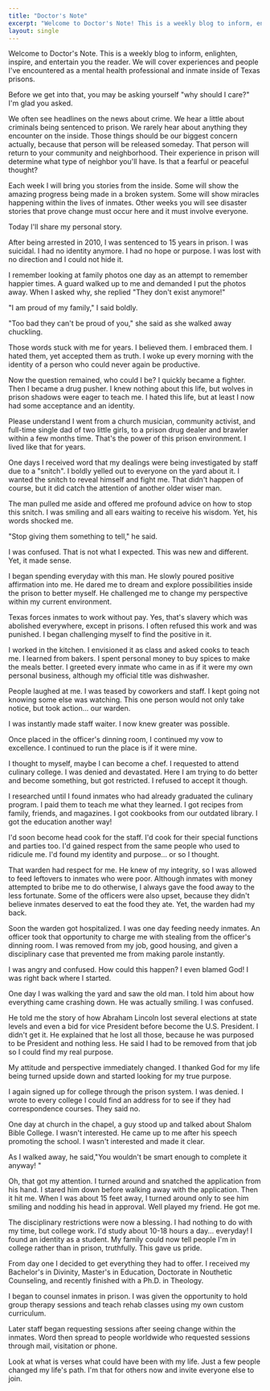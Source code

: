 ```yaml
---
title: "Doctor's Note"
excerpt: "Welcome to Doctor's Note! This is a weekly blog to inform, enlighten, inspire, and entertain you the reader. We will cover experiences and people I've encountered as a mental health professional and inmate inside of Texas prisons."
layout: single
---
```


Welcome to Doctor's Note. This is a weekly blog to inform, enlighten, inspire, and entertain you the reader. We will cover experiences and people I've encountered as a mental health professional and inmate inside of Texas prisons.

Before we get into that, you may be asking yourself "why should I care?" I'm glad you asked.

We often see headlines on the news about crime. We hear a little about criminals being sentenced to prison. We rarely hear about anything they encounter on the inside. Those things should be our biggest concern actually, because that person will be released someday. That person will return to your community and neighborhood. Their experience in prison will determine what type of neighbor you'll have. Is that a fearful or peaceful thought?

Each week I will bring you stories from the inside. Some will show the amazing progress being made in a broken system. Some will show miracles happening within the lives of inmates. Other weeks you will see disaster stories that prove change must occur here and it must involve everyone.

Today I'll share my personal story.

After being arrested in 2010, I was sentenced to 15 years in prison. I was suicidal. I had no identity anymore. I had no hope or purpose. I was lost with no direction and I could not hide it.

I remember looking at family photos one day as an attempt to remember happier times. A guard walked up to me and demanded I put the photos away. When I asked why, she replied "They don't exist anymore!"

"I am proud of my family," I said boldly.

"Too bad they can't be proud of you," she said as she walked away chuckling.

Those words stuck with me for years. I believed them. I embraced them. I hated them, yet accepted them as truth. I woke up every morning with the identity of a person who could never again be productive.

Now the question remained, who could I be? I quickly became a fighter. Then I became a drug pusher. I knew nothing about this life, but wolves in prison shadows were eager to teach me. I hated this life, but at least I now had some acceptance and an identity.

Please understand I went from a church musician, community activist, and full-time single dad of two little girls, to a prison drug dealer and brawler within a few months time. That's the power of this prison environment. I lived like that for years.

One days I received word that my dealings were being investigated by staff due to a "snitch". I boldly yelled out to everyone on the yard about it. I wanted the snitch to reveal himself and fight me. That didn't happen of course, but it did catch the attention of another older wiser man.

The man pulled me aside and offered me profound advice on how to stop this snitch. I was smiling and all ears waiting to receive his wisdom. Yet, his words shocked me.

"Stop giving them something to tell," he said.

I was confused. That is not what I expected. This was new and different. Yet, it made sense.

I began spending everyday with this man. He slowly poured positive affirmation into me. He dared me to dream and explore possibilities inside the prison to better myself. He challenged me to change my perspective within my current environment.

Texas forces inmates to work without pay. Yes, that's slavery which was abolished everywhere, except in prisons. I often refused this work and was punished. I began challenging myself to find the positive in it. 

I worked in the kitchen. I envisioned it as class and asked cooks to teach me. I learned from bakers. I spent personal money to buy spices to make the meals better. I greeted every inmate who came in as if it were my own personal business, although my official title was dishwasher.

People laughed at me. I was teased by coworkers and staff. I kept going not knowing some else was watching. This one person would not only take notice, but took action... our warden.

I was instantly made staff waiter. I now knew greater was possible.

Once placed in the officer's dinning room, I continued my vow to excellence. I continued to run the place is if it were mine.

I thought to myself, maybe I can become a chef. I requested to attend culinary college. I was denied and devastated. Here I am trying to do better and become something, but got restricted. I refused to accept it though.

I researched until I found inmates who had already graduated the culinary program. I paid them to teach me what they learned. I got recipes from family, friends, and magazines. I got cookbooks from our outdated library. I got the education another way!

I'd soon become head cook for the staff. I'd cook for their special functions and parties too. I'd gained respect from the same people who used to ridicule me. I'd found my identity and purpose... or so I thought.

That warden had respect for me. He knew of my integrity, so I was allowed to feed leftovers to inmates who were poor. Although inmates with money attempted to bribe me to do otherwise, I always gave the food away to the less fortunate. Some of the officers were also upset, because they didn't believe inmates deserved to eat the food they ate. Yet, the warden had my back.

Soon the warden got hospitalized. I was one day feeding needy inmates. An officer took that opportunity to charge me with stealing from the officer's dinning room. I was removed from my job, good housing, and given a disciplinary case that prevented me from making parole instantly.

I was angry and confused. How could this happen? I even blamed God! I was right back where I started.

One day I was walking the yard and saw the old man. I told him about how everything came crashing down. He was actually smiling. I was confused.

He told me the story of how Abraham Lincoln lost several elections at state levels and even a bid for vice President before become the U.S. President. I didn't get it. He explained that he lost all those, because he was purposed to be President and nothing less. He said I had to be removed from that job so I could find my real purpose.

My attitude and perspective immediately changed. I thanked God for my life being turned upside down and started looking for my true purpose.

I again signed up for college through the prison system. I was denied. I wrote to every college I could find an address for to see if they had correspondence courses. They said no.

One day at church in the chapel, a guy stood up and talked about Shalom Bible College. I wasn't interested. He came up to me after his speech promoting the school. I wasn't interested and made it clear.

As I walked away, he said,"You wouldn't be smart enough to complete it anyway! " 

Oh, that got my attention. I turned around and snatched the application from his hand. I stared him down before walking away with the application. Then it hit me. When I was about 15 feet away, I turned around only to see him smiling and nodding his head in approval. Well played my friend. He got me.

The disciplinary restrictions were now a blessing. I had nothing to do with my time, but college work. I'd study about 10-18 hours a day... everyday! I found an identity as a student. My family could now tell people I'm in college rather than in prison, truthfully. This gave us pride.

From day one I decided to get everything they had to offer. I received my Bachelor's in Divinity, Master's in Education, Doctorate in Nouthetic Counseling, and recently finished with a Ph.D. in Theology.

I began to counsel inmates in prison. I was given the opportunity to hold group therapy sessions and teach rehab classes using my own custom curriculum. 

Later staff began requesting sessions after seeing change within the inmates. Word then spread to people worldwide who requested sessions through mail, visitation or phone.

 Look at what is verses what could have been with my life. Just a few people changed my life's path. I'm that for others now and invite everyone else to join. 